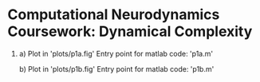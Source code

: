 Computational Neurodynamics Coursework: Dynamical Complexity
============================================================

1. a)	Plot in 'plots/p1a.fig'
		Entry point for matlab code: 'p1a.m'

   b)	Plot in 'plots/p1b.fig'
   		Entry point for matlab code: 'p1b.m'
